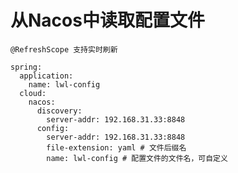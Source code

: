 # 从Nacos中读取配置文件
    @RefreshScope 支持实时刷新
    
```$xslt
spring:
  application:
    name: lwl-config
  cloud:
    nacos:
      discovery:
        server-addr: 192.168.31.33:8848
      config:
        server-addr: 192.168.31.33:8848
        file-extension: yaml # 文件后缀名
        name: lwl-config # 配置文件的文件名，可自定义

```     